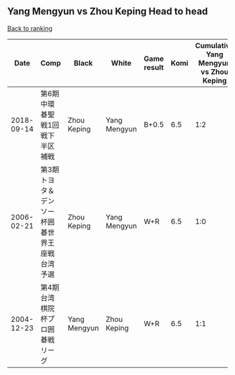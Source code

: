 ## Yang Mengyun vs Zhou Keping Head to head

[Back to ranking](../../index.md)




| **Date** | **Comp** | **Black** | **White** | **Game result** | **Komi** | **Cumulative Yang Mengyun vs Zhou Keping** | **Yang Mengyun streak** | **Zhou Keping streak** | 
| --- | --- | --- | --- | --- | --- | --- | --- | --- |
| 2018-09-14 | 第6期中環碁聖戦1回戦下半区 補戦 | Zhou Keping | Yang Mengyun | B+0.5 | 6.5 | 1:2 | 0 | 2 | 
| 2006-02-21 | 第3期トヨタ＆デンソー杯囲碁世界王座戦台湾予選 | Zhou Keping | Yang Mengyun | W+R | 6.5 | 1:0 | 1 | 0 | 
| 2004-12-23 | 第4期台湾棋院杯プロ囲碁戦リーグ | Yang Mengyun | Zhou Keping | W+R | 6.5 | 1:1 | 0 | 1 |




